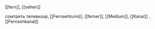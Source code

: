 [[fern]], [[sehen]]

сомтреть телевизор, [[Fernsehturm]], [[ferner]], [[Medium]], [[Kanal]]
, [[Fernsehkanal]]